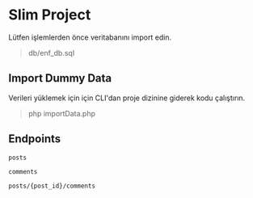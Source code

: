 # Slim Project

Lütfen işlemlerden önce veritabanını import edin.

> db/enf_db.sql

## Import Dummy Data

Verileri yüklemek için için CLI'dan proje dizinine giderek kodu çalıştırın.

> php importData.php

## Endpoints

    posts

    comments

    posts/{post_id}/comments



